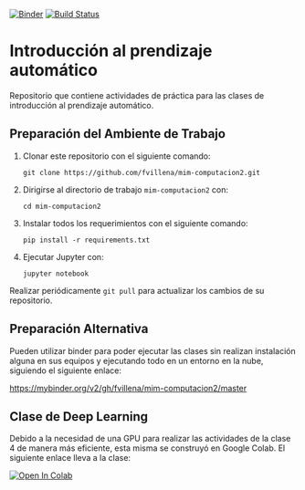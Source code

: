 [![Binder](https://mybinder.org/badge_logo.svg)](https://mybinder.org/v2/gh/fvillena/mim-computacion2/master) [![Build Status](https://travis-ci.org/fvillena/mim-computacion2.svg?branch=master)](https://travis-ci.org/fvillena/mim-computacion2)

# Introducción al prendizaje automático

Repositorio que contiene actividades de práctica para las clases de introducción al prendizaje automático.

## Preparación del Ambiente de Trabajo

1. Clonar este repositorio con el siguiente comando:

      ``git clone https://github.com/fvillena/mim-computacion2.git``

2. Dirigirse al directorio de trabajo ``mim-computacion2`` con:

      ``cd mim-computacion2``

3. Instalar todos los requerimientos con el siguiente comando:

      ``pip install -r requirements.txt``
      
4. Ejecutar Jupyter con:

      ``jupyter notebook``
      
Realizar periódicamente ``git pull`` para actualizar los cambios de su repositorio.

## Preparación Alternativa

Pueden utilizar binder para poder ejecutar las clases sin realizan instalación alguna en sus equipos y ejecutando todo en un entorno en la nube, siguiendo el siguiente enlace:

https://mybinder.org/v2/gh/fvillena/mim-computacion2/master

## Clase de Deep Learning

Debido a la necesidad de una GPU para realizar las actividades de la clase 4 de manera más eficiente, esta misma se construyó en Google Colab. El siguiente enlace lleva a la clase:

[![Open In Colab](https://colab.research.google.com/assets/colab-badge.svg)](https://colab.research.google.com/github/fvillena/mim-computacion2/blob/master/4-deep-learning.ipynb)
